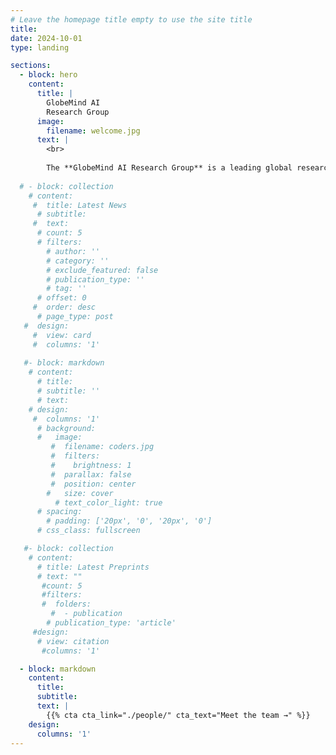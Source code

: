 ```yaml
---
# Leave the homepage title empty to use the site title
title:
date: 2024-10-01
type: landing

sections:
  - block: hero
    content:
      title: |
        GlobeMind AI
        Research Group
      image:
        filename: welcome.jpg
      text: |
        <br>
        
        The **GlobeMind AI Research Group** is a leading global research group with extensive collaborations across top universities, research institutes, and               industry partners.
  
  # - block: collection
    # content:
     #  title: Latest News
      # subtitle:
     #  text:
      # count: 5
      # filters:
        # author: ''
        # category: ''
        # exclude_featured: false
        # publication_type: ''
        # tag: ''
      # offset: 0
     #  order: desc
      # page_type: post
   #  design:
     #  view: card
     #  columns: '1'
  
   #- block: markdown
    # content:
      # title:
      # subtitle: ''
      # text:
    # design:
     #  columns: '1'
      # background:
      #   image: 
         #  filename: coders.jpg
         #  filters:
         #    brightness: 1
         #  parallax: false
         #  position: center
        #   size: cover
          # text_color_light: true
      # spacing:
        # padding: ['20px', '0', '20px', '0']
      # css_class: fullscreen

   #- block: collection
    # content:
      # title: Latest Preprints
      # text: ""
       #count: 5
       #filters:
       #  folders:
         #  - publication
        # publication_type: 'article'
     #design:
      # view: citation
       #columns: '1'

  - block: markdown
    content:
      title:
      subtitle:
      text: |
        {{% cta cta_link="./people/" cta_text="Meet the team →" %}}
    design:
      columns: '1'
---
```

